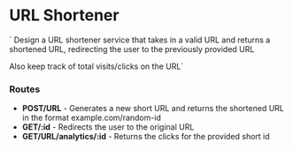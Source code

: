 # URL Shortener

`
Design a URL shortener service that takes in a valid URL and returns a shortened URL, redirecting the user to the previously provided URL

Also keep track of total visits/clicks on the URL`



### Routes

* **POST/URL** - Generates a new short URL and returns the shortened URL in the format example.com/random-id
* **GET/:id** - Redirects the user to the original URL
* **GET/URL/analytics/:id** - Returns the clicks for the provided short id


